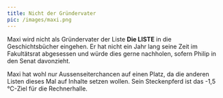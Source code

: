 ```yaml
---
title: Nicht der Gründervater
pic: /images/maxi.png
---
```


Maxi wird nicht als Gründervater der Liste **Die LISTE** in die Geschichtsbücher eingehen.
Er hat nicht ein Jahr lang seine Zeit im Fakultätsrat abgesessen und würde dies gerne nachholen, sofern Philip in den Senat davonzieht.

Maxi hat wohl nur Aussenseiterchancen auf einen Platz, da die anderen Listen dieses Mal auf Inhalte setzen wollen. Sein Steckenpferd ist das -1,5 °C-Ziel für die Rechnerhalle.
